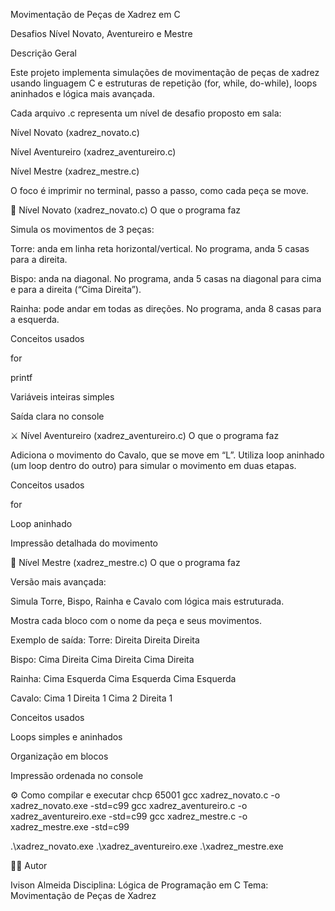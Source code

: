 ﻿Movimentação de Peças de Xadrez em C

Desafios Nível Novato, Aventureiro e Mestre

Descrição Geral

Este projeto implementa simulações de movimentação de peças de xadrez usando linguagem C e estruturas de repetição (for, while, do-while), loops aninhados e lógica mais avançada.

Cada arquivo .c representa um nível de desafio proposto em sala:

Nível Novato (xadrez_novato.c)

Nível Aventureiro (xadrez_aventureiro.c)

Nível Mestre (xadrez_mestre.c)

O foco é imprimir no terminal, passo a passo, como cada peça se move.

🧩 Nível Novato (xadrez_novato.c)
O que o programa faz

Simula os movimentos de 3 peças:

Torre: anda em linha reta horizontal/vertical. No programa, anda 5 casas para a direita.

Bispo: anda na diagonal. No programa, anda 5 casas na diagonal para cima e para a direita (“Cima Direita”).

Rainha: pode andar em todas as direções. No programa, anda 8 casas para a esquerda.

Conceitos usados

for

printf

Variáveis inteiras simples

Saída clara no console

⚔️ Nível Aventureiro (xadrez_aventureiro.c)
O que o programa faz

Adiciona o movimento do Cavalo, que se move em “L”.
Utiliza loop aninhado (um loop dentro do outro) para simular o movimento em duas etapas.

Conceitos usados

for

Loop aninhado

Impressão detalhada do movimento

👑 Nível Mestre (xadrez_mestre.c)
O que o programa faz

Versão mais avançada:

Simula Torre, Bispo, Rainha e Cavalo com lógica mais estruturada.

Mostra cada bloco com o nome da peça e seus movimentos.

Exemplo de saída:
Torre:
Direita
Direita
Direita

Bispo:
Cima Direita
Cima Direita
Cima Direita

Rainha:
Cima Esquerda
Cima Esquerda
Cima Esquerda

Cavalo:
Cima 1
Direita 1
Cima 2
Direita 1

Conceitos usados

Loops simples e aninhados

Organização em blocos

Impressão ordenada no console

⚙️ Como compilar e executar
chcp 65001
gcc xadrez_novato.c -o xadrez_novato.exe -std=c99
gcc xadrez_aventureiro.c -o xadrez_aventureiro.exe -std=c99
gcc xadrez_mestre.c -o xadrez_mestre.exe -std=c99

.\xadrez_novato.exe
.\xadrez_aventureiro.exe
.\xadrez_mestre.exe

👨‍💻 Autor

Ivison Almeida
Disciplina: Lógica de Programação em C
Tema: Movimentação de Peças de Xadrez

